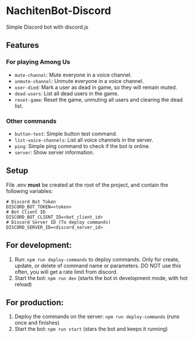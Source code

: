 # NachitenBot-Discord

Simple Discord bot with discord.js

## Features

### For playing Among Us

- `mute-channel`: Mute everyone in a voice channel.
- `unmute-channel`: Unmute everyone in a voice channel.
- `user-died`: Mark a user as dead in game, so they will remain muted.
- `dead-users`: List all dead users in the game.
- `reset-game`: Reset the game, unmuting all users and clearing the dead list.

### Other commands

- `button-test`: Simple button test command.
- `list-voice-channels`: List all voice channels in the server.
- `ping`: Simple ping command to check if the bot is online.
- `server`: Show server information.

## Setup

File .env **must** be created at the root of the project, and contain the following variables:

```
# Discord Bot Token
DISCORD_BOT_TOKEN=<token>
# Bot Client ID
DISCORD_BOT_CLIENT_ID=<bot_client_id>
# Discord Server ID (To deploy commands)
DISCORD_SERVER_ID=<discord_server_id>
```

## For development:

1. Run: `npm run deploy-commands` to deploy commands. Only for create, update, or delete of command name or parameters. DO NOT use this often, you will get a rate limit from discord.
2. Start the bot: `npm run dev` (starts the bot in development mode, with hot reload)

## For production:

1. Deploy the commands on the server: `npm run deploy-commands` (runs once and finishes)
2. Start the bot: `npm run start` (stars the bot and keeps it running)

